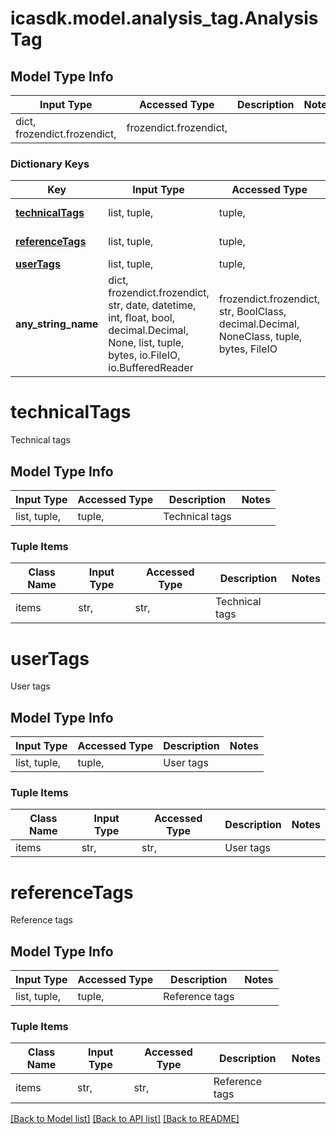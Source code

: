 # icasdk.model.analysis_tag.AnalysisTag

## Model Type Info
Input Type | Accessed Type | Description | Notes
------------ | ------------- | ------------- | -------------
dict, frozendict.frozendict,  | frozendict.frozendict,  |  | 

### Dictionary Keys
Key | Input Type | Accessed Type | Description | Notes
------------ | ------------- | ------------- | ------------- | -------------
**[technicalTags](#technicalTags)** | list, tuple,  | tuple,  | Technical tags | 
**[referenceTags](#referenceTags)** | list, tuple,  | tuple,  | Reference tags | 
**[userTags](#userTags)** | list, tuple,  | tuple,  | User tags | 
**any_string_name** | dict, frozendict.frozendict, str, date, datetime, int, float, bool, decimal.Decimal, None, list, tuple, bytes, io.FileIO, io.BufferedReader | frozendict.frozendict, str, BoolClass, decimal.Decimal, NoneClass, tuple, bytes, FileIO | any string name can be used but the value must be the correct type | [optional]

# technicalTags

Technical tags

## Model Type Info
Input Type | Accessed Type | Description | Notes
------------ | ------------- | ------------- | -------------
list, tuple,  | tuple,  | Technical tags | 

### Tuple Items
Class Name | Input Type | Accessed Type | Description | Notes
------------- | ------------- | ------------- | ------------- | -------------
items | str,  | str,  | Technical tags | 

# userTags

User tags

## Model Type Info
Input Type | Accessed Type | Description | Notes
------------ | ------------- | ------------- | -------------
list, tuple,  | tuple,  | User tags | 

### Tuple Items
Class Name | Input Type | Accessed Type | Description | Notes
------------- | ------------- | ------------- | ------------- | -------------
items | str,  | str,  | User tags | 

# referenceTags

Reference tags

## Model Type Info
Input Type | Accessed Type | Description | Notes
------------ | ------------- | ------------- | -------------
list, tuple,  | tuple,  | Reference tags | 

### Tuple Items
Class Name | Input Type | Accessed Type | Description | Notes
------------- | ------------- | ------------- | ------------- | -------------
items | str,  | str,  | Reference tags | 

[[Back to Model list]](../../README.md#documentation-for-models) [[Back to API list]](../../README.md#documentation-for-api-endpoints) [[Back to README]](../../README.md)


